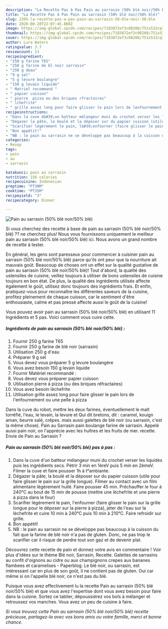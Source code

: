 ```yaml
---
description: "La Recette Pas à Pas Pain au sarrasin (50% blé noir/50% blé)"
title: "La Recette Pas à Pas Pain au sarrasin (50% blé noir/50% blé)"
slug: 2395-la-recette-pas-a-pas-pain-au-sarrasin-50-ble-noir-50-ble
date: 2020-08-20T22:07:45.860Z
image: https://img-global.cpcdn.com/recipes/7183872ef3c08208/751x532cq70/pain-au-sarrasin-50-ble-noir50-ble-photo-principale-de-la-recette.jpg
thumbnail: https://img-global.cpcdn.com/recipes/7183872ef3c08208/751x532cq70/pain-au-sarrasin-50-ble-noir50-ble-photo-principale-de-la-recette.jpg
cover: https://img-global.cpcdn.com/recipes/7183872ef3c08208/751x532cq70/pain-au-sarrasin-50-ble-noir50-ble-photo-principale-de-la-recette.jpg
author: Lura Waters
ratingvalue: 3.7
reviewcount: 13
recipeingredient:
- "250 g farine T65"
- "250 g farine de bl noir sarrasin"
- "250 g deau"
- "9 g sel"
- "5 g levure boulangre"
- "150 g levain liquide"
- " Matriel recommand "
- " papier cuisson"
- " pierre  pizza ou des briques rfractaires"
- " lchefrite"
- " grille assez long pour faire glisser le pain lors de lenfournement ou une pelle  pizza"
recipeinstructions:
- "Dans la cuve d&#39;un batteur mélangeur muni du crochet verser les liquides puis les ingrédients secs. Pétrir 3 min en 1èreV puis 5 min en 2èmeV. Filmer la cuve et faire pousser 1h à t°ambiante."
- "Dégazer la pâte, la boulé et la déposer sur du papier cuisson (utile pour faire glisser le pain sur la grille longue). Filmer au contact avec un film alimentaire légèrement huilé. Faire pousser 45 min. Préchauffer le four à 240°C au bout de 15 min de pousse (mettre une lèchefrite et une pierre à pizza dans le four)"
- "Scarifier légèrement le pain, l&#39;enfourner (faire glisser le pain sur la grille longue pour le déposer sur la pierre à pizza), jeter de l&#39;eau sur la lèchefrite et cuire 10 min à 240°C puis 10 min à 210°C. Faire refroidir sur grille."
- "Bon appétit!"
- "NB : le pain au sarrasin ne se développe pas beaucoup à la cuisson du fait que la farine de blé noir n&#39;a pas de gluten. Donc, ne pas trop le scarifier car il risque de perdre tout son gaz et de devenir plat."
categories:
- Resep
tags:
- pain
- au
- sarrasin

katakunci: pain au sarrasin 
nutrition: 156 calories
recipecuisine: Indonesian
preptime: "PT30M"
cooktime: "PT35M"
recipeyield: "3"
recipecategory: Dinner

---
```



![Pain au sarrasin (50% blé noir/50% blé)](https://img-global.cpcdn.com/recipes/7183872ef3c08208/751x532cq70/pain-au-sarrasin-50-ble-noir50-ble-photo-principale-de-la-recette.jpg)

Si vous cherchez des recette à base de pain au sarrasin (50% blé noir/50% blé) ?? ne cherchez plus! Nous vous fournissons uniquement le meilleur pain au sarrasin (50% blé noir/50% blé) ici. Nous avons un grand nombre de recette à tester.

En général, les gens sont paresseux pour commencer à cuisiner pain au sarrasin (50% blé noir/50% blé) parce qu'ils ont peur que la nourriture ait mauvais goût. Beaucoup de choses ont un effet sur la qualité gustative de pain au sarrasin (50% blé noir/50% blé)! Tout d'abord, la qualité des ustensiles de cuisine, veillez toujours à utiliser de bons ustensiles de cuisine toujours en bon état. De plus, la qualité des ingrédients utilisés affecte également le goût, utilisez donc toujours des ingrédients frais. Et enfin, pratiquez-vous pour reconnaître les différentes saveurs de la cuisine, profitez pleinement de chaque cuisson, car le sentiment d'être enthousiaste, calme et pas pressé affecte aussi le goût de la cuisine!

<!--inarticleads1-->

Vous pouvez avoir pain au sarrasin (50% blé noir/50% blé) en utilisant 11 Ingrédients et 5 pas. Voici comment vous cuire cette.

##### Ingrédients de pain au sarrasin (50% blé noir/50% blé) :

1. Fournir 250 g farine T65
1. Fournir 250 g farine de blé noir (sarrasin)
1. Utilisation 250 g d&#39;eau
1. Préparer 9 g sel
1. Vous devez vous préparer 5 g levure boulangère
1. Vous avez besoin 150 g levain liquide
1. Fournir  Matériel recommandé :
1. Vous devez vous préparer  papier cuisson
1. Utilisation  pierre à pizza (ou des briques réfractaires)
1. Vous avez besoin  lèchefrite
1. Utilisation  grille assez long pour faire glisser le pain lors de l&#39;enfournement ou une pelle à pizza


Dans la cuve du robot, mettre les deux farines, éventuellement le malt torréfié, l&#39;eau, le levain, la levure et Qui dit bretons, dit : caramel, kouign aman, beurre salé, crêpes. mais aussi galettes de blé noir (ou sarrasin, c&#39;est la même chose). Pain au Sarrasin pain boulange farine de sarrasin. Appelé aussi pain noir, on l&#39;apprécie avec les huîtres et les fruits de mer. recette. Envie de Pain au Sarrasin ? 

<!--inarticleads2-->

##### Pain au sarrasin (50% blé noir/50% blé) pas à pas :

1. Dans la cuve d&#39;un batteur mélangeur muni du crochet verser les liquides puis les ingrédients secs. Pétrir 3 min en 1èreV puis 5 min en 2èmeV. Filmer la cuve et faire pousser 1h à t°ambiante.
1. Dégazer la pâte, la boulé et la déposer sur du papier cuisson (utile pour faire glisser le pain sur la grille longue). Filmer au contact avec un film alimentaire légèrement huilé. Faire pousser 45 min. Préchauffer le four à 240°C au bout de 15 min de pousse (mettre une lèchefrite et une pierre à pizza dans le four)
1. Scarifier légèrement le pain, l&#39;enfourner (faire glisser le pain sur la grille longue pour le déposer sur la pierre à pizza), jeter de l&#39;eau sur la lèchefrite et cuire 10 min à 240°C puis 10 min à 210°C. Faire refroidir sur grille.
1. Bon appétit!
1. NB : le pain au sarrasin ne se développe pas beaucoup à la cuisson du fait que la farine de blé noir n&#39;a pas de gluten. Donc, ne pas trop le scarifier car il risque de perdre tout son gaz et de devenir plat.


Découvrez cette recette de pain et donnez votre avis en commentaire ! Voir plus d&#39;idées sur le thème Blé noir, Sarrasin, Recette. Galettes de sarrasins au confit d&#39;oignons au cidre ou aux champignons crepes aux bananes flambees et caramelises - Paperblog. Le blé noir, ou sarrasin, est intéressant car en plus de son goût, il ne contient pas de gluten. Oui car même si on l&#39;appelle blé noir, ce n&#39;est pas du blé. 

<!--inarticleads1-->

<p>
Puisque vous avez effectivement lu la recette Pain au sarrasin (50% blé noir/50% blé) et que vous avez l'expertise dont vous avez besoin pour faire dans la cuisine. Sortez ce tablier, dépoussiérez vos bols à mélanger et retroussez vos manches. Vous avez un peu de cuisine à faire.
</p>

<p>
<i>Si vous trouvez cette Pain au sarrasin (50% blé noir/50% blé) recette précieuse, partagez-la avec vos bons amis ou votre famille, merci et bonne chance.</i>
</p>
